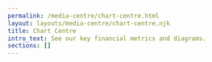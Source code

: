 ```yaml
---
permalink: /media-centre/chart-centre.html
layout: layouts/media-centre/chart-centre.njk
title: Chart Centre
intro_text: See our key financial metrics and diagrams.
sections: []
---
```

